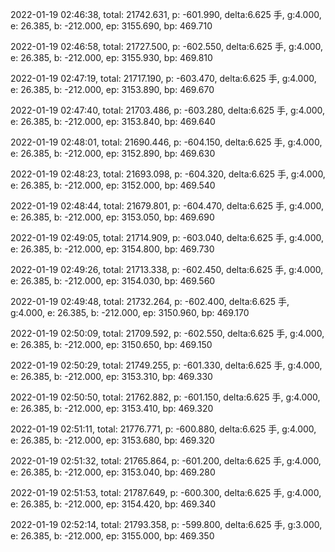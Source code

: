 2022-01-19 02:46:38, total: 21742.631, p: -601.990, delta:6.625 手, g:4.000, e: 26.385, b: -212.000, ep: 3155.690, bp: 469.710

2022-01-19 02:46:58, total: 21727.500, p: -602.550, delta:6.625 手, g:4.000, e: 26.385, b: -212.000, ep: 3155.930, bp: 469.810

2022-01-19 02:47:19, total: 21717.190, p: -603.470, delta:6.625 手, g:4.000, e: 26.385, b: -212.000, ep: 3153.890, bp: 469.670

2022-01-19 02:47:40, total: 21703.486, p: -603.280, delta:6.625 手, g:4.000, e: 26.385, b: -212.000, ep: 3153.840, bp: 469.640

2022-01-19 02:48:01, total: 21690.446, p: -604.150, delta:6.625 手, g:4.000, e: 26.385, b: -212.000, ep: 3152.890, bp: 469.630

2022-01-19 02:48:23, total: 21693.098, p: -604.320, delta:6.625 手, g:4.000, e: 26.385, b: -212.000, ep: 3152.000, bp: 469.540

2022-01-19 02:48:44, total: 21679.801, p: -604.470, delta:6.625 手, g:4.000, e: 26.385, b: -212.000, ep: 3153.050, bp: 469.690

2022-01-19 02:49:05, total: 21714.909, p: -603.040, delta:6.625 手, g:4.000, e: 26.385, b: -212.000, ep: 3154.800, bp: 469.730

2022-01-19 02:49:26, total: 21713.338, p: -602.450, delta:6.625 手, g:4.000, e: 26.385, b: -212.000, ep: 3154.030, bp: 469.560

2022-01-19 02:49:48, total: 21732.264, p: -602.400, delta:6.625 手, g:4.000, e: 26.385, b: -212.000, ep: 3150.960, bp: 469.170

2022-01-19 02:50:09, total: 21709.592, p: -602.550, delta:6.625 手, g:4.000, e: 26.385, b: -212.000, ep: 3150.650, bp: 469.150

2022-01-19 02:50:29, total: 21749.255, p: -601.330, delta:6.625 手, g:4.000, e: 26.385, b: -212.000, ep: 3153.310, bp: 469.330

2022-01-19 02:50:50, total: 21762.882, p: -601.150, delta:6.625 手, g:4.000, e: 26.385, b: -212.000, ep: 3153.410, bp: 469.320

2022-01-19 02:51:11, total: 21776.771, p: -600.880, delta:6.625 手, g:4.000, e: 26.385, b: -212.000, ep: 3153.680, bp: 469.320

2022-01-19 02:51:32, total: 21765.864, p: -601.200, delta:6.625 手, g:4.000, e: 26.385, b: -212.000, ep: 3153.040, bp: 469.280

2022-01-19 02:51:53, total: 21787.649, p: -600.300, delta:6.625 手, g:4.000, e: 26.385, b: -212.000, ep: 3154.420, bp: 469.340

2022-01-19 02:52:14, total: 21793.358, p: -599.800, delta:6.625 手, g:3.000, e: 26.385, b: -212.000, ep: 3155.000, bp: 469.350